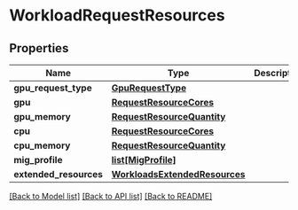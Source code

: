 # WorkloadRequestResources

## Properties
Name | Type | Description | Notes
------------ | ------------- | ------------- | -------------
**gpu_request_type** | [**GpuRequestType**](GpuRequestType.md) |  | [optional] 
**gpu** | [**RequestResourceCores**](RequestResourceCores.md) |  | [optional] 
**gpu_memory** | [**RequestResourceQuantity**](RequestResourceQuantity.md) |  | [optional] 
**cpu** | [**RequestResourceCores**](RequestResourceCores.md) |  | [optional] 
**cpu_memory** | [**RequestResourceQuantity**](RequestResourceQuantity.md) |  | [optional] 
**mig_profile** | [**list[MigProfile]**](MigProfile.md) |  | [optional] 
**extended_resources** | [**WorkloadsExtendedResources**](WorkloadsExtendedResources.md) |  | [optional] 

[[Back to Model list]](../README.md#documentation-for-models) [[Back to API list]](../README.md#documentation-for-api-endpoints) [[Back to README]](../README.md)

